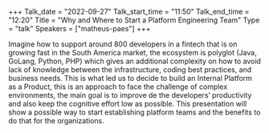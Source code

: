 +++
Talk_date = "2022-09-27"
Talk_start_time = "11:50"
Talk_end_time = "12:20"
Title = "Why and Where to Start a Platform Engineering Team"
Type = "talk"
Speakers = ["matheus-paes"]
+++

Imagine how to support around 800 developers in a fintech that is on growing fast in the South America market, the ecosystem is polyglot (Java, GoLang, Python, PHP) which gives an additional complexity on how to avoid lack of knowledge between the infrastructure, coding best practices, and business needs. This is what led us to decide to build an Internal Platform as a Product, this is an approach to face the challenge of complex environments, the main goal is to improve de the developers’ productivity and also keep the cognitive effort low as possible. This presentation will show a possible way to start establishing platform teams and the benefits to do that for the organizations.